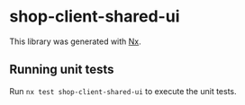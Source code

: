 # shop-client-shared-ui

This library was generated with [Nx](https://nx.dev).

## Running unit tests

Run `nx test shop-client-shared-ui` to execute the unit tests.
